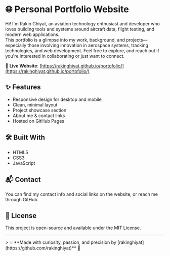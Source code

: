 # 🌐 Personal Portfolio Website

Hi! I'm Rakin Ghiyat, an aviation technology enthusiast and developer who loves building tools and systems around aircraft data, flight testing, and modern web applications.  
This portfolio is a glimpse into my work, background, and projects—especially those involving innovation in aerospace systems, tracking technologies, and web development.
Feel free to explore, and reach out if you're interested in collaborating or just want to connect.

🔗 **Live Website**: [https://rakinghiyat.github.io/portofolio/](https://rakinghiyat.github.io/portofolio/)

## ✨ Features

- Responsive design for desktop and mobile
- Clean, minimal layout
- Project showcase section
- About me & contact links
- Hosted on GitHub Pages

## 🛠 Built With

- HTML5  
- CSS3  
- JavaScript  

## 📬 Contact
You can find my contact info and social links on the website, or reach me through GitHub.


## 📄 License
This project is open-source and available under the MIT License.

<hr>
> 💡 **Made with curiosity, passion, and precision by [rakinghiyat](https://github.com/rakinghiyat)** 🚀

